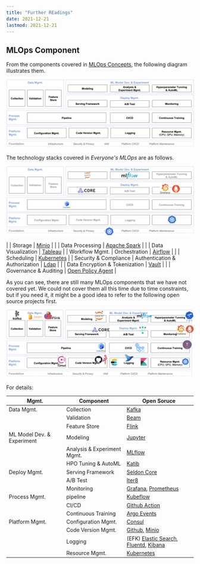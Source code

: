 ```yaml
---
title: "Further REadings"
date: 2021-12-21
lastmod: 2021-12-21
---
```


## MLOps Component

From the components covered in [MLOps Concepts](../introduction/component.md), the following diagram illustrates them. 

![open-stacks-0.png](./img/open-stacks-0.png)

The technology stacks covered in *Everyone's MLOps* are as follows.

![open-stacks-1.png](./img/open-stacks-1.png)

| | Storage | [Minio](https://min.io/)                            |
| | Data Processing | [Apache Spark](https://spark.apache.org/)                             |
| | Data Visualization | [Tableau](https://www.tableau.com/)                               |
| Workflow Mgmt.             | Orchestration               | [Airflow](https://airflow.apache.org/)                              |
| | Scheduling               | [Kubernetes](https://kubernetes.io/)                            |
| Security & Compliance      | Authentication & Authorization | [Ldap](https://www.openldap.org/)                               |
| | Data Encryption & Tokenization | [Vault](https://www.vaultproject.io/)                         |
| | Governance & Auditing | [Open Policy Agent](https://www.openpolicyagent.org/)              |

As you can see, there are still many MLOps components that we have not covered yet. We could not cover them all this time due to time constraints, but if you need it, it might be a good idea to refer to the following open source projects first.

![open-stacks-2.png](./img/open-stacks-2.png)

For details:

| Mgmt.                      | Component                   | Open Soruce                           |
| -------------------------- | --------------------------- | ------------------------------------- |
| Data Mgmt.                 | Collection                  | [Kafka](https://kafka.apache.org/)                                 |
|                            | Validation                  | [Beam](https://beam.apache.org/)                                  |
|                            | Feature Store               | [Flink](https://flink.apache.org/)                                 |
| ML Model Dev. & Experiment | Modeling                    | [Jupyter](https://jupyter.org/)                               |
|                            | Analysis & Experiment Mgmt. | [MLflow](https://mlflow.org/)                                |
|                            | HPO Tuning & AutoML         | [Katib](https://github.com/kubeflow/katib)                                 |
| Deploy Mgmt.               | Serving Framework           | [Seldon Core](https://docs.seldon.io/projects/seldon-core/en/latest/index.html)                           |
|                            | A/B Test                    | [Iter8](https://iter8.tools/)                                 |
|                            | Monitoring                  | [Grafana](https://grafana.com/oss/grafana/), [Prometheus](https://prometheus.io/)                   |
| Process Mgmt.              | pipeline                    | [Kubeflow](https://www.kubeflow.org/)                              |
|                            | CI/CD                       | [Github Action](https://docs.github.com/en/actions)                         |
|                            | Continuous Training         | [Argo Events](https://argoproj.github.io/events/)                           |
| Platform Mgmt.             | Configuration Mgmt.         | [Consul](https://www.consul.io/)                                |
|                            | Code Version Mgmt.          | [Github](https://github.com/), [Minio](https://min.io/)                         |
|                            | Logging                     | (EFK) [Elastic Search](https://www.elastic.co/kr/elasticsearch/), [Fluentd](https://www.fluentd.org/), [Kibana](https://www.elastic.co/kr/kibana/) |
|                            | Resource Mgmt.              | [Kubernetes](https://kubernetes.io/)                            |

